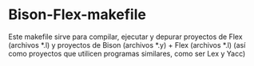 # Bison-Flex-makefile
Este makefile sirve para compilar, ejecutar y depurar proyectos de Flex (archivos *.l) y proyectos de Bison (archivos *.y) + Flex (archivos *.l) (así como proyectos que utilicen programas similares, como ser Lex y Yacc)
